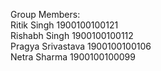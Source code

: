 Group Members:  
Ritik Singh       1900100100121  
Rishabh Singh     1900100100112  
Pragya Srivastava 1900100100106  
Netra Sharma      1900100100099
